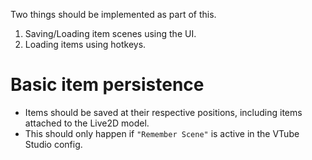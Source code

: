 Two things should be implemented as part of this.

1) Saving/Loading item scenes using the UI.
2) Loading items using hotkeys.


# Basic item persistence

* Items should be saved at their respective positions, including items attached to the Live2D model. 
* This should only happen if `"Remember Scene"` is active in the VTube Studio config.